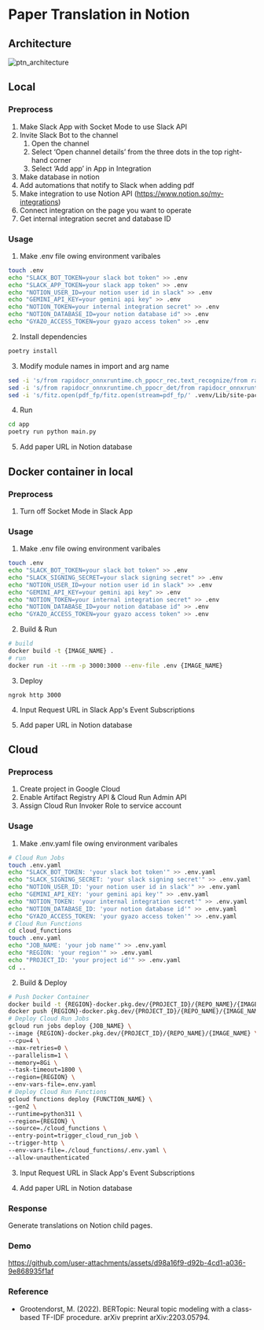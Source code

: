 # Paper Translation in Notion

## Architecture
![ptn_architecture](https://github.com/user-attachments/assets/93eb48d9-bb4d-475d-bf28-414c0673c75c)

## Local

### Preprocess
1. Make Slack App with Socket Mode to use Slack API
2. Invite Slack Bot to the channel
    1. Open the channel
    2. Select ‘Open channel details’ from the three dots in the top right-hand corner
    3. Select ‘Add app’ in App in Integration
3. Make database in notion
4. Add automations that notify to Slack when adding pdf
5. Make integration to use Notion API (https://www.notion.so/my-integrations)
6. Connect integration on the page you want to operate
7. Get internal integration secret and database ID

### Usage
1. Make .env file owing environment varibales
```bash
touch .env
echo "SLACK_BOT_TOKEN=your slack bot token" >> .env
echo "SLACK_APP_TOKEN=your slack app token" >> .env
echo "NOTION_USER_ID=your notion user id in slack" >> .env
echo "GEMINI_API_KEY=your gemini api key" >> .env
echo "NOTION_TOKEN=your internal integration secret" >> .env
echo "NOTION_DATABASE_ID=your notion database id" >> .env
echo "GYAZO_ACCESS_TOKEN=your gyazo access token" >> .env
```

2. Install dependencies
```bash
poetry install
```

3. Modify module names in import and arg name
```bash
sed -i 's/from rapidocr_onnxruntime.ch_ppocr_rec.text_recognize/from rapidocr_onnxruntime.ch_ppocr_v3_rec.text_recognize/' .venv/Lib/site-packages/cnocr/ppocr/rapid_recognizer.py
sed -i 's/from rapidocr_onnxruntime.ch_ppocr_det/from rapidocr_onnxruntime.ch_ppocr_v3_det/' .venv/Lib/site-packages/cnstd/ppocr/rapid_detector.py
sed -i 's/fitz.open(pdf_fp/fitz.open(stream=pdf_fp/' .venv/Lib/site-packages/pix2text/pix_to_text.py
```

4. Run
```bash
cd app
poetry run python main.py
```

5. Add paper URL in Notion database

## Docker container in local
### Preprocess
1. Turn off Socket Mode in Slack App

### Usage
1. Make .env file owing environment varibales
```bash
touch .env
echo "SLACK_BOT_TOKEN=your slack bot token" >> .env
echo "SLACK_SIGNING_SECRET=your slack signing secret" >> .env
echo "NOTION_USER_ID=your notion user id in slack" >> .env
echo "GEMINI_API_KEY=your gemini api key" >> .env
echo "NOTION_TOKEN=your internal integration secret" >> .env
echo "NOTION_DATABASE_ID=your notion database id" >> .env
echo "GYAZO_ACCESS_TOKEN=your gyazo access token" >> .env
```

2. Build & Run
```bash
# build
docker build -t {IMAGE_NAME} .
# run
docker run -it --rm -p 3000:3000 --env-file .env {IMAGE_NAME}
```

3. Deploy
```
ngrok http 3000
```

4. Input Request URL in Slack App's Event Subscriptions

5. Add paper URL in Notion database

## Cloud
### Preprocess
1. Create project in Google Cloud
2. Enable Artifact Registry API & Cloud Run Admin API
3. Assign Cloud Run Invoker Role to service account

### Usage
1. Make .env.yaml file owing environment varibales
```bash
# Cloud Run Jobs
touch .env.yaml
echo "SLACK_BOT_TOKEN: 'your slack bot token'" >> .env.yaml
echo "SLACK_SIGNING_SECRET: 'your slack signing secret'" >> .env.yaml
echo "NOTION_USER_ID: 'your notion user id in slack'" >> .env.yaml
echo "GEMINI_API_KEY: 'your gemini api key'" >> .env.yaml
echo "NOTION_TOKEN: 'your internal integration secret'" >> .env.yaml
echo "NOTION_DATABASE_ID: 'your notion database id'" >> .env.yaml
echo "GYAZO_ACCESS_TOKEN: 'your gyazo access token'" >> .env.yaml
# Cloud Run Functions
cd cloud_functions
touch .env.yaml
echo "JOB_NAME: 'your job name'" >> .env.yaml
echo "REGION: 'your region'" >> .env.yaml
echo "PROJECT_ID: 'your project id'" >> .env.yaml
cd ..
```

2. Build & Deploy
```bash
# Push Docker Container
docker build -t {REGION}-docker.pkg.dev/{PROJECT_ID}/{REPO_NAME}/{IMAGE_NAME}
docker push {REGION}-docker.pkg.dev/{PROJECT_ID}/{REPO_NAME}/{IMAGE_NAME}
# Deploy Cloud Run Jobs
gcloud run jobs deploy {JOB_NAME} \
--image {REGION}-docker.pkg.dev/{PROJECT_ID}/{REPO_NAME}/{IMAGE_NAME} \
--cpu=4 \
--max-retries=0 \
--parallelism=1 \
--memory=8Gi \
--task-timeout=1800 \
--region={REGION} \
--env-vars-file=.env.yaml
# Deploy Cloud Run Functions
gcloud functions deploy {FUNCTION_NAME} \
--gen2 \
--runtime=python311 \
--region={REGION} \
--source=./cloud_functions \
--entry-point=trigger_cloud_run_job \
--trigger-http \
--env-vars-file=./cloud_functions/.env.yaml \
--allow-unauthenticated
```

3. Input Request URL in Slack App's Event Subscriptions

4. Add paper URL in Notion database

### Response
Generate translations on Notion child pages.

### Demo
https://github.com/user-attachments/assets/d98a16f9-d92b-4cd1-a036-9e868935f1af

### Reference
- Grootendorst, M. (2022). BERTopic: Neural topic modeling with a class-based TF-IDF procedure. arXiv preprint arXiv:2203.05794.
